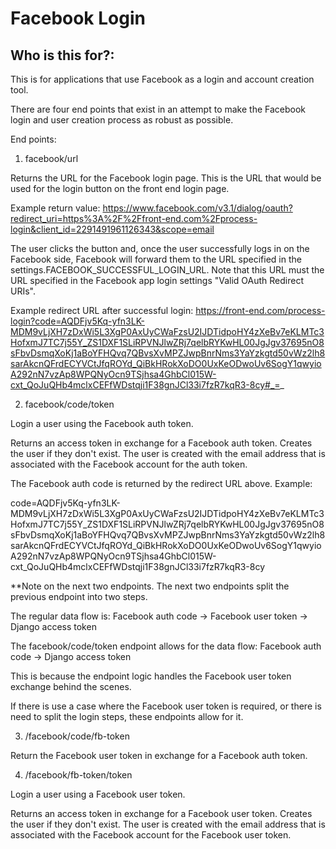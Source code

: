 # Facebook Login

## Who is this for?:

This is for applications that use Facebook as a login and account creation tool.

There are four end points that exist in an attempt to make the Facebook login and user creation
process as robust as possible.

End points:

1. facebook/url

Returns the URL for the Facebook login page. This is the URL that would be used for the login button
on the front end login page.

Example return value:
https://www.facebook.com/v3.1/dialog/oauth?redirect_uri=https%3A%2F%2Ffront-end.com%2Fprocess-login&client_id=2291491961126343&scope=email

The user clicks the button and, once the user successfully logs in on the Facebook side, Facebook
will forward them to the URL specified in the settings.FACEBOOK_SUCCESSFUL_LOGIN_URL. Note that this
URL must the URL specified in the Facebook app login settings "Valid OAuth Redirect URIs".

Example redirect URL after successful login:
https://front-end.com/process-login?code=AQDFjv5Kq-yfn3LK-MDM9vLjXH7zDxWi5L3XgP0AxUyCWaFzsU2IJDTidpoHY4zXeBv7eKLMTc3HofxmJ7TC7j55Y_ZS1DXF1SLiRPVNJlwZRj7qelbRYKwHL00JgJgv37695nO8sFbvDsmqXoKj1aBoYFHQvq7QBvsXvMPZJwpBnrNms3YaYzkgtd50vWz2lh8sarAkcnQFrdECYVCtJfqROYd_QiBkHRokXoDO0UxKeODwoUv6SogY1qwyioA292nN7vzAp8WPQNyOcn9TSjhsa4GhbCl015W-cxt_QoJuQHb4mclxCEFfWDstqji1F38gnJCl33i7fzR7kqR3-8cy#_=_

2. facebook/code/token

Login a user using the Facebook auth token.

Returns an access token in exchange for a Facebook auth token. Creates the user if they don't exist.
The user is created with the email address that is associated with the Facebook account for the
auth token.

The Facebook auth code is returned by the redirect URL above. Example:

code=AQDFjv5Kq-yfn3LK-MDM9vLjXH7zDxWi5L3XgP0AxUyCWaFzsU2IJDTidpoHY4zXeBv7eKLMTc3HofxmJ7TC7j55Y_ZS1DXF1SLiRPVNJlwZRj7qelbRYKwHL00JgJgv37695nO8sFbvDsmqXoKj1aBoYFHQvq7QBvsXvMPZJwpBnrNms3YaYzkgtd50vWz2lh8sarAkcnQFrdECYVCtJfqROYd_QiBkHRokXoDO0UxKeODwoUv6SogY1qwyioA292nN7vzAp8WPQNyOcn9TSjhsa4GhbCl015W-cxt_QoJuQHb4mclxCEFfWDstqji1F38gnJCl33i7fzR7kqR3-8cy

**Note on the next two endpoints. The next two endpoints split the previous endpoint into two steps.

The regular data flow is:
Facebook auth code -> Facebook user token -> Django access token

The facebook/code/token endpoint allows for the data flow:
Facebook auth code -> Django access token

This is because the endpoint logic handles the Facebook user token exchange behind the scenes.

If there is use a case where the Facebook user token is required, or there is need to split
the login steps, these endpoints allow for it.

3. /facebook/code/fb-token

Return the Facebook user token in exchange for a Facebook auth token.

4. /facebook/fb-token/token

Login a user using a Facebook user token.

Returns an access token in exchange for a Facebook user token. Creates the user if they don't exist.
The user is created with the email address that is associated with the Facebook account for the
Facebook user token.

